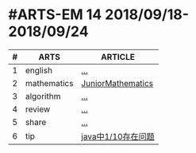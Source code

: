 #ARTS-EM 14 2018/09/18-2018/09/24
=================================

| # | ARTS | ARTICLE |
|---| ----- | ---------- |
|1|english|[...](../english/)|
|2|mathematics|[JuniorMathematics](../mathematics/)|
|3|algorithm|[...](../algorithm/src/)|
|4|review|[...]()|
|5|share|[...](../c/c_programing_language/)|
|6|tip|[java中1/10存在问题](../tip/)|


